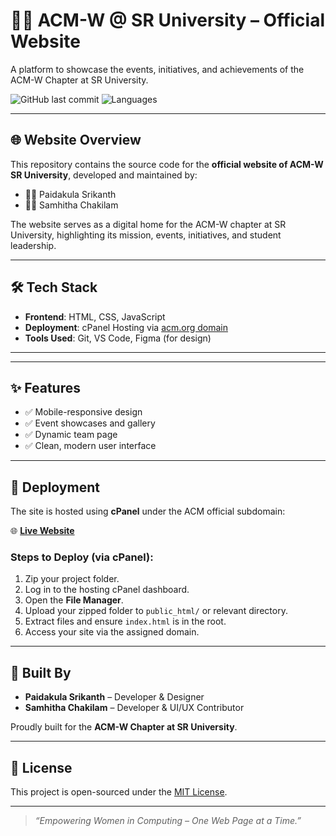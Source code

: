 # 👩‍💻 ACM-W @ SR University – Official Website

A platform to showcase the events, initiatives, and achievements of the ACM-W Chapter at SR University.

![GitHub last commit](https://img.shields.io/github/last-commit/srikanthpaidakula/acmw?color=blue)
![Languages](https://img.shields.io/github/languages/count/srikanthpaidakula/acmw?color=lightgrey)

---

## 🌐 Website Overview

This repository contains the source code for the **official website of ACM-W SR University**, developed and maintained by:

- 👨‍💻 Paidakula Srikanth
- 👩‍💻 Samhitha Chakilam

The website serves as a digital home for the ACM-W chapter at SR University, highlighting its mission, events, initiatives, and student leadership.

---

## 🛠️ Tech Stack

- **Frontend**: HTML, CSS, JavaScript
- **Deployment**: cPanel Hosting via [acm.org domain](https://acm-w-sru.acm.org/)
- **Tools Used**: Git, VS Code, Figma (for design)

---


---

## ✨ Features

- ✅ Mobile-responsive design
- ✅ Event showcases and gallery
- ✅ Dynamic team page
- ✅ Clean, modern user interface

---

## 🚀 Deployment

The site is hosted using **cPanel** under the ACM official subdomain:

🌐 **[Live Website](https://acm-w-sru.acm.org/)**

### Steps to Deploy (via cPanel):

1. Zip your project folder.
2. Log in to the hosting cPanel dashboard.
3. Open the **File Manager**.
4. Upload your zipped folder to `public_html/` or relevant directory.
5. Extract files and ensure `index.html` is in the root.
6. Access your site via the assigned domain.

---

## 👥 Built By

- **Paidakula Srikanth** – Developer & Designer  
- **Samhitha Chakilam** – Developer & UI/UX Contributor  

Proudly built for the **ACM-W Chapter at SR University**.

---

## 📄 License

This project is open-sourced under the [MIT License](LICENSE).

---

> *“Empowering Women in Computing – One Web Page at a Time.”*


